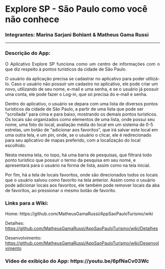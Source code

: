 <h1>Explore SP - São Paulo como você não conhece</h1>
<h3>Integrantes: Marina Sarjani Bohlant & Matheus Gama Russi</h3>
<hr>
<h3>Descrição do App:</h3>
<p align="justify">
O Aplicativo Explore SP funciona como um centro de informações com o que diz respeito à pontos turísticos da cidade de São Paulo.
  
O usuário da aplicação precisa se cadastrar no aplicativo para poder utilizá-lo. Caso o usuário não possuir um cadastro no aplicativo, ele pode criar um novo, utilizando de seu nome, e-mail e uma senha, e se o usuário já possuir uma conta, ele pode fazer o Log-in, que só precisa do e-mail e senha.

Dentro do aplicativo, o usuário se depara com uma lista de diversos pontos turísticos da cidade de São Paulo, a partir de uma lista que pode ser "scrollada" para cima e para baixo, mostrando os demais pontos turísticos. Os locais são organizados como elementos de uma lista, onde possui seu nome, uma foto do local, avaliação média do local em um sistema de 0-5 estrelas, um botão de "adicionar aos favoritos", que irá salvar este local em uma outra tela, e um pin, onde, se o usuário o clicar, ele é redirecionado para seu aplicativo de mapas preferido, com a localização do local escolhido.

Nesta mesma tela, no topo, há uma barra de pesquisas, que filtrará todo ponto turístico que possuir o termo da pesquisa em seu nome, e apresentará para o usuário na forma de lista, assim como na tela inicial.

Por fim, há a tela de locais favoritos, onde são direcionados todos os locais que o usuário salvou como favorito na tela anterior. Assim como o usuário pode adicionar locais aos favoritos, ele também pode remover locais da aba de favoritos, ao pressionar o mesmo botão de favorito.
</p>

<h3>Links para a Wiki:</h3>
<p>
  Home: https://github.com/MatheusGamaRussi/AppSaoPauloTurismo/wiki

  Detalhes: https://github.com/MatheusGamaRussi/AppSaoPauloTurismo/wiki/Detalhes

  Desenvolvimento: https://github.com/MatheusGamaRussi/AppSaoPauloTurismo/wiki/Desenvolvimento
</p>

<h3>Vídeo de exibição do App: https://youtu.be/6pfNaCv03Wc</h3>
